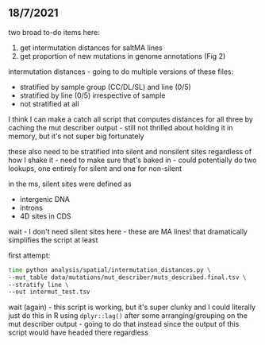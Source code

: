 
## 18/7/2021

two broad to-do items here:

1. get intermutation distances for saltMA lines
2. get proportion of new mutations in genome annotations (Fig 2)

intermutation distances - going to do multiple versions of these files:

- stratified by sample group (CC/DL/SL) and line (0/5)
- stratified by line (0/5) irrespective of sample
- not stratified at all

I think I can make a catch all script that computes distances for all three
by caching the mut describer output - still not thrilled about holding it in
memory, but it's not super big fortunately

these also need to be stratified into silent and nonsilent sites regardless
of how I shake it - need to make sure that's baked in - could potentially
do two lookups, one entirely for silent and one for non-silent

in the ms, silent sites were defined as 

- intergenic DNA
- introns
- 4D sites in CDS

wait - I don't need silent sites here - these are MA lines! that dramatically
simplifies the script at least

first attempt:

```bash
time python analysis/spatial/intermutation_distances.py \
--mut_table data/mutations/mut_describer/muts_described.final.tsv \
--stratify line \
--out intermut_test.tsv
```

wait (again) - this script is working, but it's super clunky
and I could literally just do this in R using `dplyr::lag()` 
after some arranging/grouping on the mut describer output - going
to do that instead since the output of this script would have headed 
there regardless
